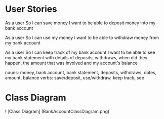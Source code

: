 # User Stories
As a user
So I can save money
I want to be able to deposit money into my bank account

As a user
So I can use my money
I want to be able to withdraw money from my bank account

As a user
So I can keep track of my bank account
I want to be able to see my bank statement with details of deposits, withdraws, when did they happen, the amount that was involved and my account's balance

nouns: money, bank account, bank statement, deposits, withdraws, dates, amount, balance
verbs: save/deposit, use/withdraw, keep track, see

# Class Diagram
! [Class Diagram] (BankAccountClassDiagram.png)

